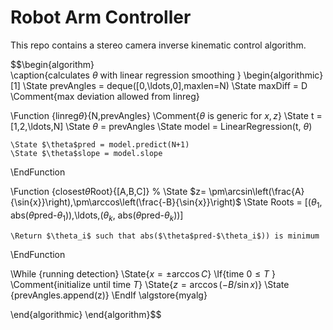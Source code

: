 # Robot Arm Controller

This repo contains a stereo camera inverse kinematic control algorithm. 

$$\begin{algorithm}
\
\caption{calculates $\theta$ with linear regression smoothing }
\begin{algorithmic} [1]
\State prevAngles = deque([0,\ldots,0],maxlen=N) 
\State maxDiff = D \Comment{max deviation allowed from linreg}

\Function {linreg$\theta$}{N,prevAngles} \Comment{$\theta$ is generic  for $x,z$}
    \State t = [1,2,\ldots,N]
    \State $\theta$ = prevAngles
    \State model = LinearRegression(t, $\theta$)
    
    \State $\theta$pred = model.predict(N+1)
    \State $\theta$slope = model.slope
\EndFunction

\Function {closest$\theta$Root}{[A,B,C]}
    % \State $z= \pm\arcsin\left(\frac{A}{\sin{x}}\right),\pm\arccos\left(\frac{-B}{\sin{x}}\right)$
    \State Roots = [($\theta_1$, abs($\theta$pred-$\theta_1$)),\ldots,($\theta_k$, abs($\theta$pred-$\theta_k$))]
    
    \Return $\theta_i$ such that abs($\theta$pred-$\theta_i$)) is minimum
\EndFunction

\While {running detection}
    \State{$x = \pm\arccos{C}$}
    \If{time $0\leq T$  } \Comment{initialize until time $T$}
        \State{$z = \arccos{(-B/\sin{x}})$}
        \State {prevAngles.append(z)}
    \EndIf
\algstore{myalg}

\end{algorithmic}
\end{algorithm}$$

